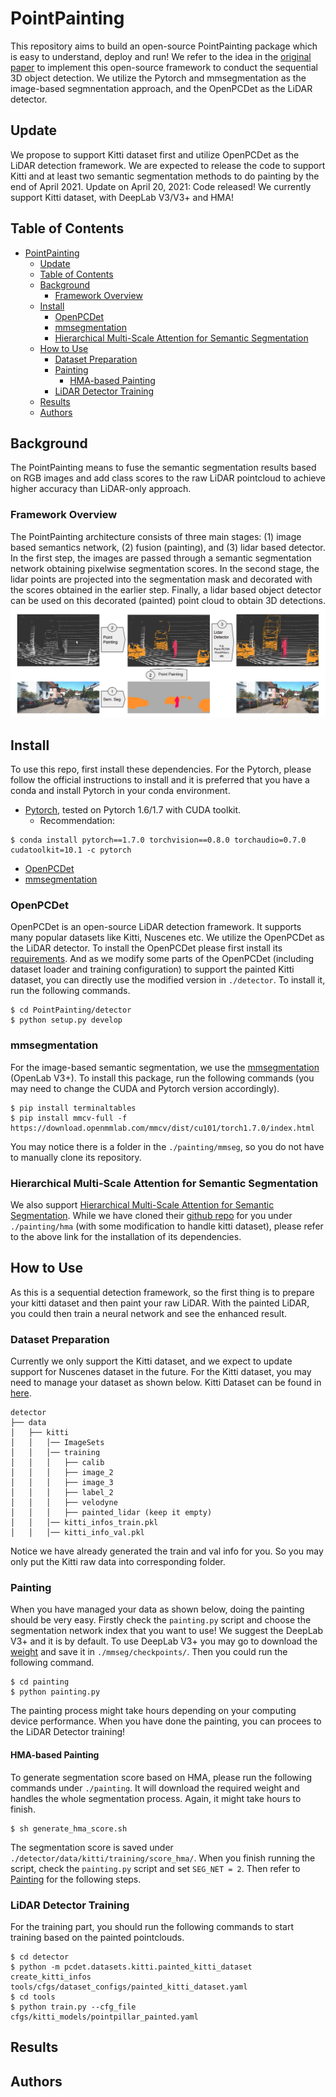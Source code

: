 # PointPainting
This repository aims to build an open-source PointPainting package which is easy to understand, deploy and run! We refer to the idea in the [original paper](https://arxiv.org/abs/1911.10150) to implement this open-source framework to conduct the sequential 3D object detection. We utilize the Pytorch and mmsegmentation as the image-based segmnentation approach, and the OpenPCDet as the LiDAR detector.

## Update
We propose to support Kitti dataset first and utilize OpenPCDet as the LiDAR detection framework. We are expected to release the code to support Kitti and at least two semantic segmentation methods to do painting by the end of April 2021.
Update on April 20, 2021: Code released! We currently support Kitti dataset, with DeepLab V3/V3+ and HMA!

## Table of Contents
- [PointPainting](#pointpainting)
  - [Update](#update)
  - [Table of Contents](#table-of-contents)
  - [Background](#background)
    - [Framework Overview](#framework-overview)
  - [Install](#install)
    - [OpenPCDet](#openpcdet)
    - [mmsegmentation](#mmsegmentation)
    - [Hierarchical Multi-Scale Attention for Semantic Segmentation](#hierarchical-multi-scale-attention-for-semantic-segmentation)
  - [How to Use](#how-to-use)
    - [Dataset Preparation](#dataset-preparation)
    - [Painting](#painting)
      - [HMA-based Painting](#hma-based-painting)
    - [LiDAR Detector Training](#lidar-detector-training)
  - [Results](#results)
  - [Authors](#authors)

## Background
The PointPainting means to fuse the semantic segmentation results based on RGB images and add class scores to the raw LiDAR pointcloud to achieve higher accuracy than LiDAR-only approach.

### Framework Overview
The PointPainting architecture consists of three main stages: (1) image based semantics network, (2) fusion (painting), and (3) lidar based detector. In the first step, the images are passed through a semantic segmentation network obtaining pixelwise segmentation scores. In the second stage, the lidar points are projected into the segmentation mask and decorated with the scores obtained in the earlier step. Finally, a lidar based object detector can be used on this decorated (painted) point cloud to obtain 3D detections.
![](framework_overview.png)

## Install
To use this repo, first install these dependencies. For the Pytorch, please follow the official instructions to install and it is preferred that you have a conda and install Pytorch in your conda environment.
- [Pytorch](https://pytorch.org/), tested on Pytorch 1.6/1.7 with CUDA toolkit.
  - Recommendation:
```
$ conda install pytorch==1.7.0 torchvision==0.8.0 torchaudio=0.7.0 cudatoolkit=10.1 -c pytorch
```
- [OpenPCDet](#openpcdet)
- [mmsegmentation](#mmsegmentation)


### OpenPCDet
OpenPCDet is an open-source LiDAR detection framework. It supports many popular datasets like Kitti, Nuscenes etc. We utilize the OpenPCDet as the LiDAR detector. To install the OpenPCDet please first install its [requirements](https://github.com/open-mmlab/OpenPCDet/blob/master/docs/INSTALL.md). And as we modify some parts of the OpenPCDet (including dataset loader and training configuration) to support the painted Kitti dataset, you can directly use the modified version in `./detector`. To install it, run the following commands.

```
$ cd PointPainting/detector
$ python setup.py develop
```

### mmsegmentation
For the image-based semantic segmentation, we use the [mmsegmentation](https://github.com/open-mmlab/mmsegmentation) (OpenLab V3+). To install this package, run the following commands (you may need to change the CUDA and Pytorch version accordingly).
```
$ pip install terminaltables
$ pip install mmcv-full -f https://download.openmmlab.com/mmcv/dist/cu101/torch1.7.0/index.html
```
You may notice there is a folder in the `./painting/mmseg`, so you do not have to manually clone its repository.

### Hierarchical Multi-Scale Attention for Semantic Segmentation
We also support [Hierarchical Multi-Scale Attention for Semantic Segmentation](https://arxiv.org/abs/2005.10821). While we have cloned their [github repo](https://github.com/NVIDIA/semantic-segmentation) for you under `./painting/hma` (with some modification to handle kitti dataset), please refer to the above link for the installation of its dependencies. 

## How to Use
As this is a sequential detection framework, so the first thing is to prepare your kitti dataset and then paint your raw LiDAR. With the painted LiDAR, you could then train a neural network and see the enhanced result.
### Dataset Preparation
Currently we only support the Kitti dataset, and we expect to update support for Nuscenes dataset in the future. For the Kitti dataset, you may need to manage your dataset as shown below. Kitti Dataset can be found in [here](http://www.cvlibs.net/datasets/kitti/eval_object.php?obj_benchmark=3d).
```
detector
├── data
│   ├── kitti
│   │   │── ImageSets
│   │   │── training
│   │   │   ├── calib
│   │   │   ├── image_2
│   │   │   ├── image_3
│   │   │   ├── label_2
│   │   │   ├── velodyne
│   │   │   ├── painted_lidar (keep it empty)
│   │   │── kitti_infos_train.pkl
│   │   │── kitti_info_val.pkl
```
Notice we have already generated the train and val info for you. So you may only put the Kitti raw data into corresponding folder.
### Painting
When you have managed your data as shown below, doing the painting should be very easy. Firstly check the `painting.py` script and choose the segmentation network index that you want to use! We suggest the DeepLab V3+ and it is by default.
To use DeepLab V3+ you may go to download the [weight](https://download.openmmlab.com/mmsegmentation/v0.5/deeplabv3plus/deeplabv3plus_r101-d8_512x1024_80k_cityscapes/deeplabv3plus_r101-d8_512x1024_80k_cityscapes_20200606_114143-068fcfe9.pth) and save it in `./mmseg/checkpoints/`. Then you could run the following command. 
```
$ cd painting
$ python painting.py
```
The painting process might take hours depending on your computing device performance. When you have done the painting, you can procees to the LiDAR Detector training!

#### HMA-based Painting
To generate segmentation score based on HMA, please run the following commands under `./painting`. It will download the required weight and handles the whole segmentation process. Again, it might take hours to finish.
```
$ sh generate_hma_score.sh
```
The segmentation score is saved under `./detector/data/kitti/training/score_hma/`. When you finish running the script, check the `painting.py` script and set `SEG_NET = 2`. Then refer to [Painting](#painting) for the following steps.

### LiDAR Detector Training
For the training part, you should run the following commands to start training based on the painted pointclouds.
```
$ cd detector
$ python -m pcdet.datasets.kitti.painted_kitti_dataset create_kitti_infos tools/cfgs/dataset_configs/painted_kitti_dataset.yaml
$ cd tools
$ python train.py --cfg_file cfgs/kitti_models/pointpillar_painted.yaml
```

## Results

## Authors
